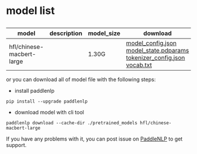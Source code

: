 #  model list

##  

| model  | description | model_size  | download         |
| --- | --- | --- | --- |
|hfl/chinese-macbert-large|  | 1.30G | [model_config.json](https://bj.bcebos.com/paddlenlp/models/community/hfl/chinese-macbert-large/model_config.json)<br>[model_state.pdparams](https://bj.bcebos.com/paddlenlp/models/community/hfl/chinese-macbert-large/model_state.pdparams)<br>[tokenizer_config.json](https://bj.bcebos.com/paddlenlp/models/community/hfl/chinese-macbert-large/tokenizer_config.json)<br>[vocab.txt](https://bj.bcebos.com/paddlenlp/models/community/hfl/chinese-macbert-large/vocab.txt) |

or you can download all of model file with the following steps:

* install paddlenlp

```shell
pip install --upgrade paddlenlp
```

* download model with cli tool

```shell
paddlenlp download --cache-dir ./pretrained_models hfl/chinese-macbert-large
```

If you have any problems with it, you can post issue on [PaddleNLP](https://github.com/PaddlePaddle/PaddleNLP) to get support.
